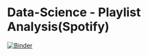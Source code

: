 # Data-Science - Playlist Analysis(Spotify)

[![Binder](https://mybinder.org/badge_logo.svg)](https://mybinder.org/v2/gh/gabrielfas/Spotify-Playlist-Analysis/master)
